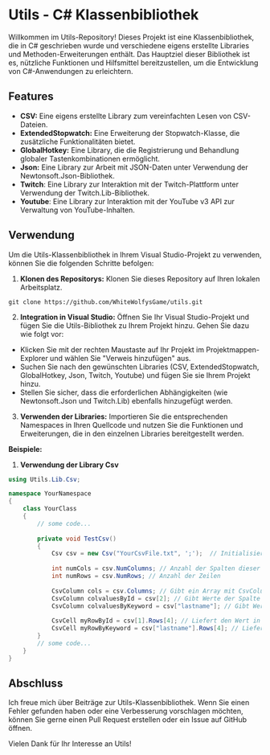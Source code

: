 # Utils - C# Klassenbibliothek
Willkommen im Utils-Repository! Dieses Projekt ist eine Klassenbibliothek, die in C# geschrieben wurde und verschiedene eigens erstellte Libraries und Methoden-Erweiterungen enthält. Das Hauptziel dieser Bibliothek ist es, nützliche Funktionen und Hilfsmittel bereitzustellen, um die Entwicklung von C#-Anwendungen zu erleichtern.

## Features
* **CSV:** Eine eigens erstellte Library zum vereinfachten Lesen von CSV-Dateien.
* **ExtendedStopwatch:** Eine Erweiterung der Stopwatch-Klasse, die zusätzliche Funktionalitäten bietet.
* **GlobalHotkey:** Eine Library, die die Registrierung und Behandlung globaler Tastenkombinationen ermöglicht.
* **Json:** Eine Library zur Arbeit mit JSON-Daten unter Verwendung der Newtonsoft.Json-Bibliothek.
* **Twitch**: Eine Library zur Interaktion mit der Twitch-Plattform unter Verwendung der Twitch.Lib-Bibliothek.
* **Youtube**: Eine Library zur Interaktion mit der YouTube v3 API zur Verwaltung von YouTube-Inhalten.


## Verwendung

Um die Utils-Klassenbibliothek in Ihrem Visual Studio-Projekt zu verwenden, können Sie die folgenden Schritte befolgen:

1. **Klonen des Repositorys:** Klonen Sie dieses Repository auf Ihren lokalen Arbeitsplatz.

```
git clone https://github.com/WhiteWolfysGame/utils.git
```

2. **Integration in Visual Studio:** Öffnen Sie Ihr Visual Studio-Projekt und fügen Sie die Utils-Bibliothek zu Ihrem Projekt hinzu. Gehen Sie dazu wie folgt vor:
- Klicken Sie mit der rechten Maustaste auf Ihr Projekt im Projektmappen-Explorer und wählen Sie "Verweis hinzufügen" aus.
- Suchen Sie nach den gewünschten Libraries (CSV, ExtendedStopwatch, GlobalHotkey, Json, Twitch, Youtube) und fügen Sie sie Ihrem Projekt hinzu.
- Stellen Sie sicher, dass die erforderlichen Abhängigkeiten (wie Newtonsoft.Json und Twitch.Lib) ebenfalls hinzugefügt werden.

3. **Verwenden der Libraries:** Importieren Sie die entsprechenden Namespaces in Ihren Quellcode und nutzen Sie die Funktionen und Erweiterungen, die in den einzelnen Libraries bereitgestellt werden.

**Beispiele:**
1. **Verwendung der Library Csv**
``` csharp
using Utils.Lib.Csv;

namespace YourNamespace
{
    class YourClass
    {
        // some code...
        
        private void TestCsv()
        {
            Csv csv = new Csv("YourCsvFile.txt", ';');  // Initialisiert CSV und lädt alle Daten aus der Datei. CSV-Datei muss einen Header haben!
            
            int numCols = csv.NumColumns; // Anzahl der Spalten dieser Datei
            int numRows = csv.NumRows; // Anzahl der Zeilen
            
            CsvColumn cols = csv.Columns; // Gibt ein Array mit CsvColumns zurück
            CsvColumn colvaluesById = csv[2]; // Gibt Werte der Spalte 3 zurück
            CsvColumn colvaluesByKeyword = csv["lastname"]; // Gibt Werte einer bestimmten Spalte (Header) zurück
            
            CsvCell myRowById = csv[1].Rows[4]; // Liefert den Wert in der Spalte 3 und Zeile 4 zurück
            CsvCell myRowByKeyword = csv["lastname"].Rows[4]; // Liefert den Wert in Spalte "lastname" und Zeile 4 zurück
        }
        // some code...
    }
}
```



## Abschluss
Ich freue mich über Beiträge zur Utils-Klassenbibliothek. Wenn Sie einen Fehler gefunden haben oder eine Verbesserung vorschlagen möchten, können Sie gerne einen Pull Request erstellen oder ein Issue auf GitHub öffnen.

Vielen Dank für Ihr Interesse an Utils!
